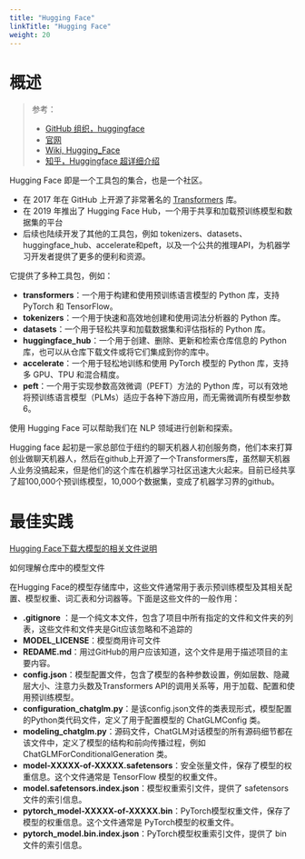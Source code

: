 ```yaml
---
title: "Hugging Face"
linkTitle: "Hugging Face"
weight: 20
---
```


# 概述

> 参考：
>
> - [GitHub 组织，huggingface](https://github.com/huggingface)
> - [官网](https://huggingface.co/)
> - [Wiki, Hugging_Face](https://en.wikipedia.org/wiki/Hugging_Face)
> - [知乎，Huggingface 超详细介绍](https://zhuanlan.zhihu.com/p/535100411)

Hugging Face 即是一个工具包的集合，也是一个社区。

- 在 2017 年在 GitHub 上开源了非常著名的 [Transformers](/docs/12.AI/机器学习/Transformers.md) 库。
- 在 2019 年推出了 Hugging Face Hub，一个用于共享和加载预训练模型和数据集的平台
- 后续也陆续开发了其他的工具包，例如 tokenizers、datasets、huggingface_hub、accelerate和peft，以及一个公共的推理API，为机器学习开发者提供了更多的便利和资源。

它提供了多种工具包，例如：

- **transformers**：一个用于构建和使用预训练语言模型的 Python 库，支持 PyTorch 和 TensorFlow。
- **tokenizers**：一个用于快速和高效地创建和使用词法分析器的 Python 库。
- **datasets**：一个用于轻松共享和加载数据集和评估指标的 Python 库。
- **huggingface_hub**：一个用于创建、删除、更新和检索仓库信息的 Python 库，也可以从仓库下载文件或将它们集成到你的库中。
- **accelerate**：一个用于轻松地训练和使用 PyTorch 模型的 Python 库，支持多 GPU、TPU 和混合精度。
- **peft**：一个用于实现参数高效微调（PEFT）方法的 Python 库，可以有效地将预训练语言模型（PLMs）适应于各种下游应用，而无需微调所有模型参数6。

使用 Hugging Face 可以帮助我们在 NLP 领域进行创新和探索。

Hugging face 起初是一家总部位于纽约的聊天机器人初创服务商，他们本来打算创业做聊天机器人，然后在github上开源了一个Transformers库，虽然聊天机器人业务没搞起来，但是他们的这个库在机器学习社区迅速大火起来。目前已经共享了超100,000个预训练模型，10,000个数据集，变成了机器学习界的github。

# 最佳实践

[Hugging Face下载大模型的相关文件说明](https://mmy83.online/posts/hugging-face%E4%B8%8B%E8%BD%BD%E5%A4%A7%E6%A8%A1%E5%9E%8B%E7%9A%84%E7%9B%B8%E5%85%B3%E6%96%87%E4%BB%B6%E8%AF%B4%E6%98%8E/)

如何理解仓库中的模型文件

在Hugging Face的模型存储库中，这些文件通常用于表示预训练模型及其相关配置、模型权重、词汇表和分词器等。下面是这些文件的一般作用：

- **.gitignore** ：是一个纯文本文件，包含了项目中所有指定的文件和文件夹的列表，这些文件和文件夹是Git应该忽略和不追踪的
- **MODEL_LICENSE**：模型商用许可文件
- **REDAME.md**：用过GitHub的用户应该知道，这个文件是用于描述项目的主要内容。
- **config.json**：模型配置文件，包含了模型的各种参数设置，例如层数、隐藏层大小、注意力头数及Transformers API的调用关系等，用于加载、配置和使用预训练模型。
- **configuration_chatglm.py**：是该config.json文件的类表现形式，模型配置的Python类代码文件，定义了用于配置模型的 ChatGLMConfig 类。
- **modeling_chatglm.py**：源码文件，ChatGLM对话模型的所有源码细节都在该文件中，定义了模型的结构和前向传播过程，例如 ChatGLMForConditionalGeneration 类。
- **model-XXXXX-of-XXXXX.safetensors**：安全张量文件，保存了模型的权重信息。这个文件通常是 TensorFlow 模型的权重文件。
- **model.safetensors.index.json**：模型权重索引文件，提供了 safetensors 文件的索引信息。
- **pytorch_model-XXXXX-of-XXXXX.bin**：PyTorch模型权重文件，保存了模型的权重信息。这个文件通常是 PyTorch模型的权重文件。
- **pytorch_model.bin.index.json**：PyTorch模型权重索引文件，提供了 bin 文件的索引信息。

